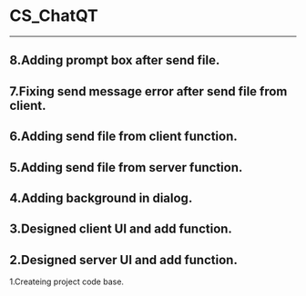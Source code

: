 # CS_ChatQT
-------------------------------------------------------------
8.Adding prompt box after send file.
-------------------------------------------------------------
7.Fixing send message error after send file from client.
-------------------------------------------------------------
6.Adding send file from client function.
-------------------------------------------------------------
5.Adding send file from server function.
-------------------------------------------------------------
4.Adding background in dialog.
-------------------------------------------------------------
3.Designed client UI and add function.
-------------------------------------------------------------
2.Designed server UI and add function.
-------------------------------------------------------------
1.Createing project code base.
